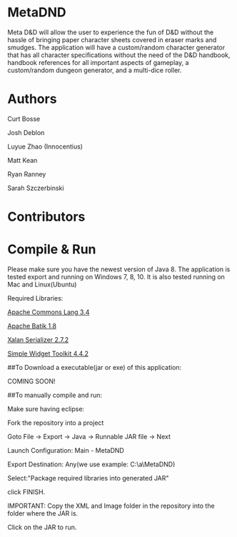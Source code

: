 # MetaDND
Meta D&amp;D will allow the user to experience the fun of D&amp;D without the hassle of bringing paper character sheets covered in eraser marks and smudges. The application will have a custom/random character generator that has all character specifications without the need of the D&amp;D handbook, handbook references for all important aspects of gameplay, a custom/random dungeon generator, and a multi-dice roller.

# Authors
  Curt Bosse
  
  Josh Deblon
  
  Luyue Zhao (Innocentius)
  
  Matt Kean
  
  Ryan Ranney
  
  Sarah Szczerbinski
# Contributors

# Compile & Run

Please make sure you have the newest version of Java 8.
The application is tested export and running on Windows 7, 8, 10.
It is also tested running on Mac and Linux(Ubuntu)

Required Libraries:

  [Apache Commons Lang 3.4](https://commons.apache.org/proper/commons-lang/)
  
  [Apache Batik 1.8](http://www.apache.org/dyn/closer.cgi/xmlgraphics/batik)
  
  [Xalan Serializer 2.7.2](https://xml.apache.org/xalan-j/)
  
  [Simple Widget Toolkit 4.4.2](http://download.eclipse.org/eclipse/downloads/drops4/R-4.4.2-201502041700/#SWT)
  
##To Download a executable(jar or exe) of this application:

  COMING SOON!
  
##To manually compile and run:

  Make sure having eclipse:
  
  Fork the repository into a project
  
  Goto File -> Export -> Java -> Runnable JAR file -> Next
  
  Launch Configuration: Main - MetaDND
  
  Export Destination: Any(we use example: C:\a\MetaDND)
  
  Select:"Package required libraries into generated JAR"
  
  click FINISH.
  
  IMPORTANT: Copy the XML and Image folder in the repository into the folder where the JAR is.
  
  Click on the JAR to run.
  
